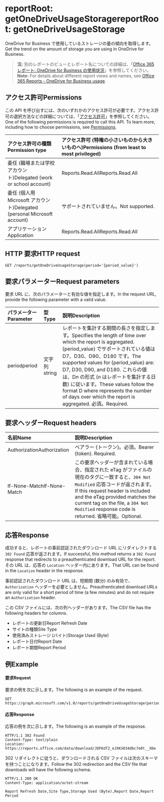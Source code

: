 # <a name="reportroot-getonedriveusagestorage"></a><span data-ttu-id="3483f-101">reportRoot: getOneDriveUsageStorage</span><span class="sxs-lookup"><span data-stu-id="3483f-101">reportRoot: getOneDriveUsageStorage</span></span>

<span data-ttu-id="3483f-102">OneDrive for Business で使用しているストレージの量の傾向を取得します。</span><span class="sxs-lookup"><span data-stu-id="3483f-102">Get the trend on the amount of storage you are using in OneDrive for Business.</span></span>

> <span data-ttu-id="3483f-103">**注:** 別のレポートのビューとレポート名についての詳細は、「[Office 365 レポート: OneDrive for Business の使用状況](https://support.office.com/client/OneDrive-for-Business-usage-0de3b312-c4e8-4e4b-a02d-32b2f726a680)」を参照してください。</span><span class="sxs-lookup"><span data-stu-id="3483f-103">**Note:** For details about different report views and names, see [Office 365 Reports - OneDrive for Business usage](https://support.office.com/client/OneDrive-for-Business-usage-0de3b312-c4e8-4e4b-a02d-32b2f726a680).</span></span>

## <a name="permissions"></a><span data-ttu-id="3483f-104">アクセス許可</span><span class="sxs-lookup"><span data-stu-id="3483f-104">Permissions</span></span>

<span data-ttu-id="3483f-p101">この API を呼び出すには、次のいずれかのアクセス許可が必要です。アクセス許可の選択方法などの詳細については、「[アクセス許可](../../../concepts/permissions_reference.md)」を参照してください。</span><span class="sxs-lookup"><span data-stu-id="3483f-p101">One of the following permissions is required to call this API. To learn more, including how to choose permissions, see [Permissions](../../../concepts/permissions_reference.md).</span></span>

| <span data-ttu-id="3483f-107">アクセス許可の種類</span><span class="sxs-lookup"><span data-stu-id="3483f-107">Permission type</span></span>                        | <span data-ttu-id="3483f-108">アクセス許可 (特権の小さいものから大きいものへ)</span><span class="sxs-lookup"><span data-stu-id="3483f-108">Permissions (from least to most privileged)</span></span> |
| :------------------------------------- | :--------------------------------------- |
| <span data-ttu-id="3483f-109">委任 (職場または学校アカウント)</span><span class="sxs-lookup"><span data-stu-id="3483f-109">Delegated (work or school account)</span></span>     | <span data-ttu-id="3483f-110">Reports.Read.All</span><span class="sxs-lookup"><span data-stu-id="3483f-110">Reports.Read.All</span></span>                         |
| <span data-ttu-id="3483f-111">委任 (個人用 Microsoft アカウント)</span><span class="sxs-lookup"><span data-stu-id="3483f-111">Delegated (personal Microsoft account)</span></span> | <span data-ttu-id="3483f-112">サポートされていません。</span><span class="sxs-lookup"><span data-stu-id="3483f-112">Not supported.</span></span>                           |
| <span data-ttu-id="3483f-113">アプリケーション</span><span class="sxs-lookup"><span data-stu-id="3483f-113">Application</span></span>                            | <span data-ttu-id="3483f-114">Reports.Read.All</span><span class="sxs-lookup"><span data-stu-id="3483f-114">Reports.Read.All</span></span>                         |

## <a name="http-request"></a><span data-ttu-id="3483f-115">HTTP 要求</span><span class="sxs-lookup"><span data-stu-id="3483f-115">HTTP request</span></span>

<!-- { "blockType": "ignored" } --> 

```http
GET /reports/getOneDriveUsageStorage(period='{period_value}')
```

## <a name="request-parameters"></a><span data-ttu-id="3483f-116">要求パラメーター</span><span class="sxs-lookup"><span data-stu-id="3483f-116">Request parameters</span></span>

<span data-ttu-id="3483f-117">要求 URL に、次のパラメーターと有効な値を指定します。</span><span class="sxs-lookup"><span data-stu-id="3483f-117">In the request URL, provide the following parameter with a valid value.</span></span>

| <span data-ttu-id="3483f-118">パラメーター</span><span class="sxs-lookup"><span data-stu-id="3483f-118">Parameter</span></span> | <span data-ttu-id="3483f-119">型</span><span class="sxs-lookup"><span data-stu-id="3483f-119">Type</span></span>   | <span data-ttu-id="3483f-120">説明</span><span class="sxs-lookup"><span data-stu-id="3483f-120">Description</span></span>                              |
| :-------- | :----- | :--------------------------------------- |
| <span data-ttu-id="3483f-121">period</span><span class="sxs-lookup"><span data-stu-id="3483f-121">period</span></span>    | <span data-ttu-id="3483f-122">文字列</span><span class="sxs-lookup"><span data-stu-id="3483f-122">string</span></span> | <span data-ttu-id="3483f-123">レポートを集計する期間の長さを指定します。</span><span class="sxs-lookup"><span data-stu-id="3483f-123">Specifies the length of time over which the report is aggregated.</span></span> <span data-ttu-id="3483f-124">{period_value} でサポートされている値は D7、D30、D90、D180 です。</span><span class="sxs-lookup"><span data-stu-id="3483f-124">The supported values for {period_value} are: D7, D30, D90, and D180.</span></span> <span data-ttu-id="3483f-125">これらの値は、D*n* の形式 (*n* はレポートを集計する日数) に従います。</span><span class="sxs-lookup"><span data-stu-id="3483f-125">These values follow the format D   where    represents the number of days over which the report is aggregated.</span></span> <span data-ttu-id="3483f-126">必須。</span><span class="sxs-lookup"><span data-stu-id="3483f-126">Required.</span></span> |

## <a name="request-headers"></a><span data-ttu-id="3483f-127">要求ヘッダー</span><span class="sxs-lookup"><span data-stu-id="3483f-127">Request headers</span></span>

| <span data-ttu-id="3483f-128">名前</span><span class="sxs-lookup"><span data-stu-id="3483f-128">Name</span></span>          | <span data-ttu-id="3483f-129">説明</span><span class="sxs-lookup"><span data-stu-id="3483f-129">Description</span></span>                              |
| :------------ | :--------------------------------------- |
| <span data-ttu-id="3483f-130">Authorization</span><span class="sxs-lookup"><span data-stu-id="3483f-130">Authorization</span></span> | <span data-ttu-id="3483f-p103">ベアラー {トークン}。必須。</span><span class="sxs-lookup"><span data-stu-id="3483f-p103">Bearer {token}. Required.</span></span>                |
| <span data-ttu-id="3483f-133">If-None-Match</span><span class="sxs-lookup"><span data-stu-id="3483f-133">If-None-Match</span></span> | <span data-ttu-id="3483f-134">この要求ヘッダーが含まれている場合、指定された eTag がファイルの現在のタグに一致すると、`304 Not Modified` 応答コードが返されます。</span><span class="sxs-lookup"><span data-stu-id="3483f-134">If this request header is included and the eTag provided matches the current tag on the file, a `304 Not Modified` response code is returned.</span></span> <span data-ttu-id="3483f-135">省略可能。</span><span class="sxs-lookup"><span data-stu-id="3483f-135">Optional.</span></span> |

## <a name="response"></a><span data-ttu-id="3483f-136">応答</span><span class="sxs-lookup"><span data-stu-id="3483f-136">Response</span></span>

<span data-ttu-id="3483f-137">成功すると、レポートの事前認証されたダウンロード URL にリダイレクトする `302 Found` 応答が返されます。</span><span class="sxs-lookup"><span data-stu-id="3483f-137">If successful, this method returns a `302 Found` response that redirects to a preauthenticated download URL for the report.</span></span> <span data-ttu-id="3483f-138">その URL は、応答の `Location` ヘッダー内にあります。</span><span class="sxs-lookup"><span data-stu-id="3483f-138">That URL can be found in the `Location` header in the response.</span></span>

<span data-ttu-id="3483f-139">事前認証されたダウンロード URL は、短期間 (数分) のみ有効で、`Authorization` ヘッダーを必要としません。</span><span class="sxs-lookup"><span data-stu-id="3483f-139">Preauthenticated download URLs are only valid for a short period of time (a few minutes) and do not require an `Authorization` header.</span></span>

<span data-ttu-id="3483f-140">この CSV ファイルには、次の列ヘッダーがあります。</span><span class="sxs-lookup"><span data-stu-id="3483f-140">The CSV file has the following headers for columns.</span></span>

- <span data-ttu-id="3483f-141">レポートの更新日</span><span class="sxs-lookup"><span data-stu-id="3483f-141">Report Refresh Date</span></span>
- <span data-ttu-id="3483f-142">サイトの種類</span><span class="sxs-lookup"><span data-stu-id="3483f-142">Site Type</span></span>
- <span data-ttu-id="3483f-143">使用済みストレージ (バイト)</span><span class="sxs-lookup"><span data-stu-id="3483f-143">Storage Used (Byte)</span></span>
- <span data-ttu-id="3483f-144">レポート日付</span><span class="sxs-lookup"><span data-stu-id="3483f-144">Report Date</span></span>
- <span data-ttu-id="3483f-145">レポート期間</span><span class="sxs-lookup"><span data-stu-id="3483f-145">Report Period</span></span>

## <a name="example"></a><span data-ttu-id="3483f-146">例</span><span class="sxs-lookup"><span data-stu-id="3483f-146">Example</span></span>

#### <a name="request"></a><span data-ttu-id="3483f-147">要求</span><span class="sxs-lookup"><span data-stu-id="3483f-147">Request</span></span>

<span data-ttu-id="3483f-148">要求の例を次に示します。</span><span class="sxs-lookup"><span data-stu-id="3483f-148">The following is an example of the request.</span></span>

<!-- {
  "blockType": "request",
  "name": "reportroot_getonedriveusagestorage"
}-->

```http
GET https://graph.microsoft.com/v1.0/reports/getOneDriveUsageStorage(period='D7')
```

#### <a name="response"></a><span data-ttu-id="3483f-149">応答</span><span class="sxs-lookup"><span data-stu-id="3483f-149">Response</span></span>

<span data-ttu-id="3483f-150">応答の例を次に示します。</span><span class="sxs-lookup"><span data-stu-id="3483f-150">The following is an example of the response.</span></span>

<!-- { "blockType": "ignored" } --> 

```http
HTTP/1.1 302 Found
Content-Type: text/plain
Location: https://reports.office.com/data/download/JDFKdf2_eJXKS034dbc7e0t__XDe
```

<span data-ttu-id="3483f-151">302 リダイレクトに従うと、ダウンロードされる CSV ファイルは次のスキーマを持つことになります。</span><span class="sxs-lookup"><span data-stu-id="3483f-151">Follow the 302 redirection and the CSV file that downloads will have the following schema.</span></span>

<!-- {
  "blockType": "response",
  "truncated": true,
  "@odata.type": "stream"
} -->

```http
HTTP/1.1 200 OK
Content-Type: application/octet-stream

Report Refresh Date,Site Type,Storage Used (Byte),Report Date,Report Period
```

